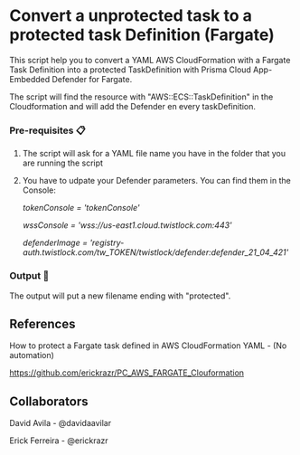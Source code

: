 # Convert a unprotected task to a protected task Definition (Fargate)

This script help you to convert a YAML AWS CloudFormation with a Fargate Task Definition into a protected TaskDefinition with Prisma Cloud App-Embedded Defender for Fargate.

The script will find the resource with "AWS::ECS::TaskDefinition" in the Cloudformation and will add the Defender en every taskDefinition.

### Pre-requisites 📋

1. The script will ask for a YAML file name you have in the folder that you are running the script

2. You have to udpate your Defender parameters. You can find them in the Console:

   _tokenConsole = 'tokenConsole'_

   _wssConsole = 'wss://us-east1.cloud.twistlock.com:443'_

   _defenderImage = 'registry-auth.twistlock.com/tw_TOKEN/twistlock/defender:defender_21_04_421'_

### Output 🔧

The output will put a new filename ending with "protected".


## References

How to protect a Fargate task defined in AWS CloudFormation YAML - (No automation)

https://github.com/erickrazr/PC_AWS_FARGATE_Clouformation 


## Collaborators
David Avila    - @davidaavilar

Erick Ferreira - @erickrazr

